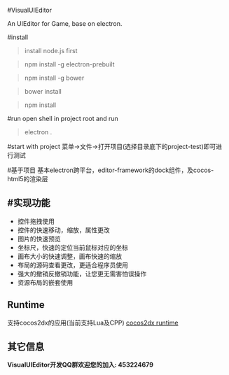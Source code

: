 #VisualUIEditor

An UIEditor for Game, base on electron.


#install
> install node.js first

> npm install -g electron-prebuilt

> npm install -g bower

> bower install

> npm install

#run
open shell in project root and run
> electron .

#start with project
菜单->文件->打开项目(选择目录底下的project-test)即可进行测试

#基于项目
基本electron跨平台，editor-framework的dock组件，及cocos-html5的渲染层

#实现功能
------------------------
* 控件拖拽使用
* 控件的快速移动，缩放，属性更改
* 图片的快速预览
* 坐标尺，快速的定位当前鼠标对应的坐标
* 画布大小的快速调整，画布快速的缩放
* 布局的源码查看更改，更适合程序员使用
* 强大的撤销反撤销功能，让您更无需害怕误操作
* 资源布局的嵌套使用

Runtime
-------------
支持cocos2dx的应用(当前支持Lua及CPP)
[cocos2dx runtime](https://github.com/tickbh/VisualUIEditor_2dx_runtime "cocos2dx runtime")

其它信息
-----------------------
**VisualUIEditor开发QQ群欢迎您的加入: 453224679**
